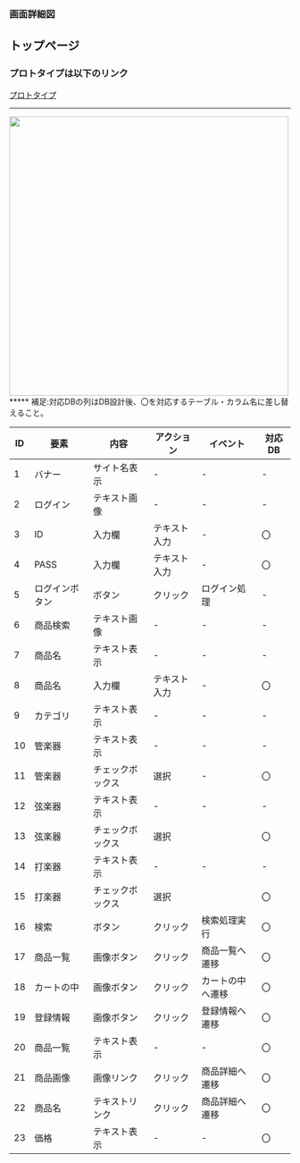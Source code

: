 ### 画面詳細図
## トップページ
### プロトタイプは以下のリンク
[プロトタイプ](https://www.figma.com/file/P56K5N9mKGi9u56GCgGu0o/Sysdesign01-Copy?node-id=0%3A1)
*****
<img src="../img/toppage.png" width="500">
*****
補足:対応DBの列はDB設計後、〇を対応するテーブル・カラム名に差し替えること。

| ID | 要素| 内容 |アクション|イベント|対応DB|
|----|-----|------|----------|-------|------|
|1|バナー|サイト名表示|-|-|-|
|2|ログイン|テキスト画像|-|-|-|
|3|ID|入力欄|テキスト入力|-|〇|
|4|PASS|入力欄|テキスト入力|-|〇|
|5|ログインボタン|ボタン|クリック|ログイン処理|-|
|6|商品検索|テキスト画像|-|-|-|
|7|商品名|テキスト表示|-|-|-|
|8|商品名|入力欄|テキスト入力|-|〇|
|9|カテゴリ|テキスト表示|-|-|-|
|10|管楽器|テキスト表示|-|-|-|
|11|管楽器|チェックボックス|選択|-|〇|
|12|弦楽器|テキスト表示|-|-|-|
|13|弦楽器|チェックボックス|選択||〇|
|14|打楽器|テキスト表示|-|-|-|
|15|打楽器|チェックボックス|選択||〇|
|16|検索|ボタン|クリック|検索処理実行|〇|
|17|商品一覧|画像ボタン|クリック|商品一覧へ遷移|〇|
|18|カートの中|画像ボタン|クリック|カートの中へ遷移|〇|
|19|登録情報|画像ボタン|クリック|登録情報へ遷移|〇|
|20|商品一覧|テキスト表示|-|-|〇|
|21|商品画像|画像リンク|クリック|商品詳細へ遷移|〇|
|22|商品名|テキストリンク|クリック|商品詳細へ遷移|〇|
|23|価格|テキスト表示|-|-|〇|

